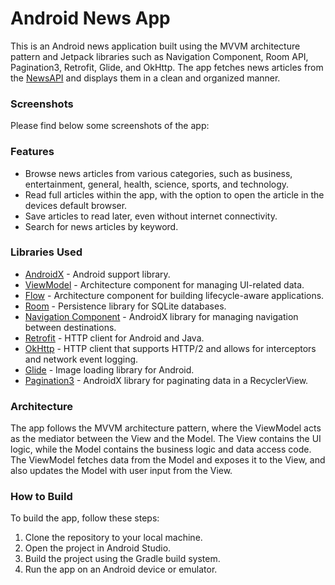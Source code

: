 # Android News App

This is an Android news application built using the MVVM architecture pattern and Jetpack libraries such as Navigation Component, Room API, Pagination3, Retrofit, Glide, and OkHttp. The app fetches news articles from the [NewsAPI](http://newsapi.org "NewsAPI") and displays them in a clean and organized manner.

### Screenshots
Please find below some screenshots of the app:


### Features
- Browse news articles from various categories, such as business, entertainment, general, health, science, sports, and technology.
- Read full articles within the app, with the option to open the article in the devices default browser.
- Save articles to read later, even without internet connectivity.
- Search for news articles by keyword.

### Libraries Used
- [AndroidX](https://developer.android.com/jetpack/androidx "AndroidX") - Android support library.
- [ViewModel](https://developer.android.com/topic/libraries/architecture/viewmodel "ViewModel") - Architecture component for managing UI-related data.
- [Flow](https://developer.android.com/kotlin/flow "Flow") - Architecture component for building lifecycle-aware applications.
- [Room](https://developer.android.com/topic/libraries/architecture/room "Room") - Persistence library for SQLite databases.
- [Navigation Component](https://developer.android.com/guide/navigation/navigation-getting-started "Navigation Component") - AndroidX library for managing navigation between destinations.
- [Retrofit](https://square.github.io/retrofit/ "Retrofit") - HTTP client for Android and Java.
- [OkHttp](https://square.github.io/okhttp/ "OkHttp") - HTTP client that supports HTTP/2 and allows for interceptors and network event logging.
- [Glide](https://github.com/bumptech/glide "Glide") - Image loading library for Android.
- [Pagination3](https://developer.android.com/topic/libraries/architecture/paging/v3-overview "Pagination3") - AndroidX library for paginating data in a RecyclerView.
### Architecture
The app follows the MVVM architecture pattern, where the ViewModel acts as the mediator between the View and the Model. The View contains the UI logic, while the Model contains the business logic and data access code. The ViewModel fetches data from the Model and exposes it to the View, and also updates the Model with user input from the View.

### How to Build
To build the app, follow these steps:

1. Clone the repository to your local machine.
2. Open the project in Android Studio.
3. Build the project using the Gradle build system.
4. Run the app on an Android device or emulator.
